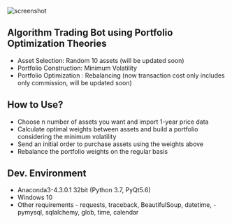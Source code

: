 ![screenshot](https://github.com/eastman-kim/Algorithm-Trading-Bot-using-Portfolio-Optimization/tree/joseph/OptimusPrime.png?raw=true "Screenshot")

## Algorithm Trading Bot using Portfolio Optimization Theories
- Asset Selection: Random 10 assets (will be updated soon)
- Portfolio Construction: Minimum Volatility
- Portfolio Optimization : Rebalancing (now transaction cost only includes only commission, will be updated soon)

## How to Use?
- Choose n number of assets you want and import 1-year price data
- Calculate optimal weights between assets and build a portfolio considering the minimum volatility
- Send an initial order to purchase assets using the weights above
- Rebalance the portfolio weights on the regular basis

## Dev. Environment
- Anaconda3-4.3.0.1 32bit (Python 3.7, PyQt5.6)
- Windows 10
- Other requirements
      - requests, traceback, BeautifulSoup, datetime,
      - pymysql, sqlalchemy, glob, time, calendar
